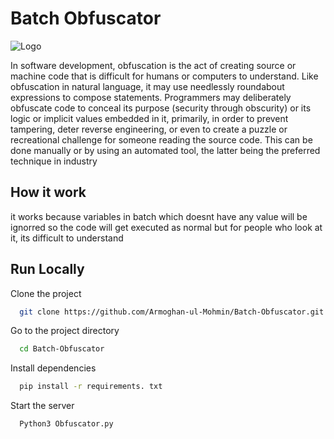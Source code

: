 
# Batch Obfuscator


![Logo](https://i.ytimg.com/vi/0RADvfJysuA/maxresdefault.jpg)


In software development, obfuscation is the act of creating source or machine code that is difficult for humans or computers to understand. Like obfuscation in natural language, it may use needlessly roundabout expressions to compose statements. Programmers may deliberately obfuscate code to conceal its purpose (security through obscurity) or its logic or implicit values embedded in it, primarily, in order to prevent tampering, deter reverse engineering, or even to create a puzzle or recreational challenge for someone reading the source code. This can be done manually or by using an automated tool, the latter being the preferred technique in industry


## How it work
it works because variables in batch which doesnt have any value will be ignorred so the code will get executed as normal but for people who look at it, its difficult to understand
## Run Locally

Clone the project

```bash
  git clone https://github.com/Armoghan-ul-Mohmin/Batch-Obfuscator.git
```

Go to the project directory

```bash
  cd Batch-Obfuscator
```

Install dependencies

```bash
  pip install -r requirements. txt
```

Start the server

```bash
  Python3 Obfuscator.py
```

